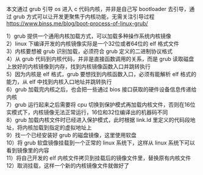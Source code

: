 本文通过 grub 引导 os 进入 c 代码内核，并非是自己写 bootloader 去引导，通过 grub 方式可以让开发更聚焦于内核功能，无需关注引导过程<br>
https://www.binss.me/blog/boot-process-of-linux-grub/<br>

1）grub 提供一个通用内核加载方式，可以加载多种操作系统内核镜像<br>
2）linux 下编译开发的内核镜像实际是一个32位或者64位的 elf 格式文件<br>
3）内核要想被 grub 识别加载，必须符合 grub 定义的二进制协议格式<br>
4）从 grub 代码到内核代码，并非是直接函数调用的关系，而是 grub 读取磁盘上放好的内核镜像到内存，找到内核镜像函数入口并跳转执行<br>
5）因为内核是 elf 格式，grub 要想找到内核函数入口，必须有能解析 elf 格式的能力，从 elf 中找到内核入口地址并跳转执行<br>
6）grub 加载完内核之后，也会把一些通过 bios 接口获取的硬件设备信息传递给内核<br>
7）grub 运行起来之后需要将 cpu 切换到保护模式再加载内核文件，否则在16位实模式下，内核镜像无法正常运行，16位和32位编译出的机器码不同<br>
8）grub 加载内核文件时已经进入保护模式，此时根据 link.ld 里定义的代码段地址，将内核加载到指定的虚拟地址上<br>
9）找一个已经安装好 grub 的磁盘镜像，这里使用软盘<br>
10）将 grub 软盘镜像挂载到一个正常的 linux 系统下，这样从 linux 系统下可以看到镜像里的内容<br>
11）将自己开发的 elf 内核文件拷贝到挂载后的镜像文件里，替换原有内核文件<br>
12）取消挂载，这样一个新的内核镜像文件就做好了<br>






